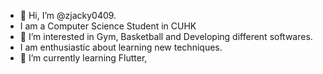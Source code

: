 - 👋 Hi, I’m @zjacky0409.
- I am a Computer Science Student in CUHK
- 👀 I’m interested in Gym, Basketball and Developing different softwares.
- I am enthusiastic about learning new techniques.
- 🌱 I’m currently learning Flutter,

<!---
zjacky0409/zjacky0409 is a ✨ special ✨ repository because its `README.md` (this file) appears on your GitHub profile.
You can click the Preview link to take a look at your changes.
--->
